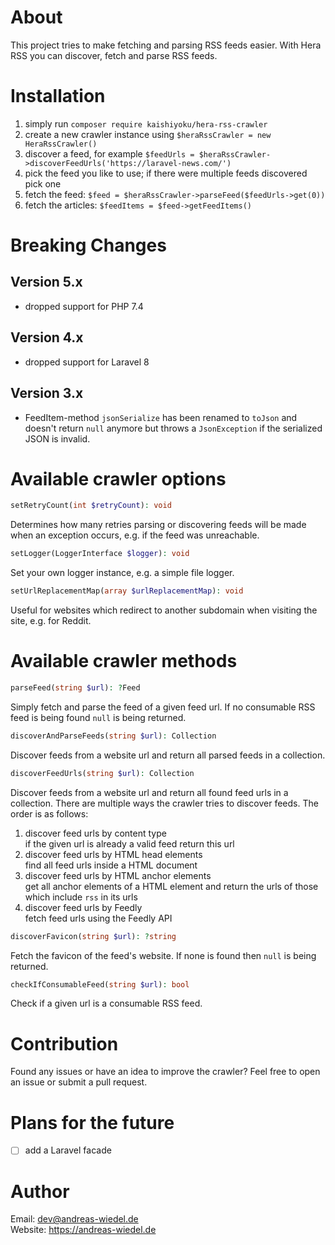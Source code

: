 About
=====

This project tries to make fetching and parsing RSS feeds easier. With Hera RSS you can discover, fetch and parse RSS feeds.


Installation
============
1. simply run `composer require kaishiyoku/hera-rss-crawler`
2. create a new crawler instance using `$heraRssCrawler = new HeraRssCrawler()`
3. discover a feed, for example `$feedUrls = $heraRssCrawler->discoverFeedUrls('https://laravel-news.com/')`
4. pick the feed you like to use; if there were multiple feeds discovered pick one
5. fetch the feed: `$feed = $heraRssCrawler->parseFeed($feedUrls->get(0))`
6. fetch the articles: `$feedItems = $feed->getFeedItems()`

Breaking Changes
================

## Version 5.x

* dropped support for PHP 7.4

## Version 4.x

* dropped support for Laravel 8

## Version 3.x

* FeedItem-method `jsonSerialize` has been renamed to `toJson` and doesn't return `null` anymore but throws a `JsonException` if the serialized JSON is invalid.

Available crawler options
=========================

```php
setRetryCount(int $retryCount): void
```

Determines how many retries parsing or discovering feeds will be made when an exception occurs, e.g. if the feed was unreachable.


```php
setLogger(LoggerInterface $logger): void
```

Set your own logger instance, e.g. a simple file logger.


```php
setUrlReplacementMap(array $urlReplacementMap): void
```

Useful for websites which redirect to another subdomain when visiting the site, e.g. for Reddit.


Available crawler methods
=========================

```php
parseFeed(string $url): ?Feed
```

Simply fetch and parse the feed of a given feed url. If no consumable RSS feed is being found `null` is being returned.


```php
discoverAndParseFeeds(string $url): Collection
```

Discover feeds from a website url and return all parsed feeds in a collection.


```php
discoverFeedUrls(string $url): Collection
```

Discover feeds from a website url and return all found feed urls in a collection. There are multiple ways the crawler tries to discover feeds. The order is as follows:

1. discover feed urls by content type  
if the given url is already a valid feed return this url
2. discover feed urls by HTML head elements  
find all feed urls inside a HTML document
3. discover feed urls by HTML anchor elements  
get all anchor elements of a HTML element and return the urls of those which include `rss` in its urls
4. discover feed urls by Feedly  
fetch feed urls using the Feedly API


```php
discoverFavicon(string $url): ?string
```

Fetch the favicon of the feed's website. If none is found then `null` is being returned.


```php
checkIfConsumableFeed(string $url): bool
```

Check if a given url is a consumable RSS feed.


Contribution
============

Found any issues or have an idea to improve the crawler? Feel free to open an issue or submit a pull request.


Plans for the future
====================

- [ ] add a Laravel facade


Author
======

Email: dev@andreas-wiedel.de  
Website: https://andreas-wiedel.de  

